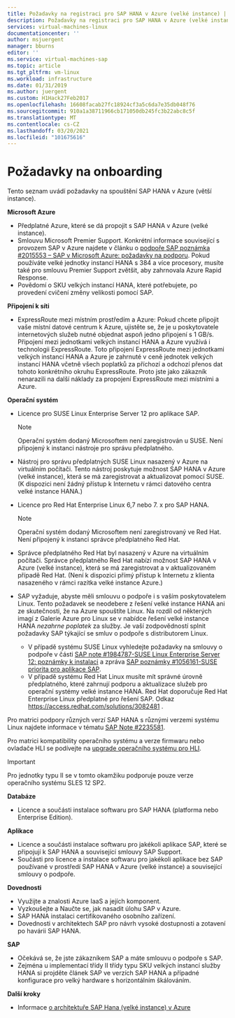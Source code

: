 ```yaml
---
title: Požadavky na registraci pro SAP HANA v Azure (velké instance) | Microsoft Docs
description: Požadavky na registraci pro SAP HANA v Azure (velké instance).
services: virtual-machines-linux
documentationcenter: ''
author: msjuergent
manager: bburns
editor: ''
ms.service: virtual-machines-sap
ms.topic: article
ms.tgt_pltfrm: vm-linux
ms.workload: infrastructure
ms.date: 01/31/2019
ms.author: juergent
ms.custom: H1Hack27Feb2017
ms.openlocfilehash: 16608facab27fc18924cf3a5c6da7e35db048f76
ms.sourcegitcommit: 910a1a38711966cb171050db245fc3b22abc8c5f
ms.translationtype: MT
ms.contentlocale: cs-CZ
ms.lasthandoff: 03/20/2021
ms.locfileid: "101675616"
---
```

# <a name="onboarding-requirements"></a>Požadavky na onboarding

Tento seznam uvádí požadavky na spouštění SAP HANA v Azure (větší instance).

**Microsoft Azure**

- Předplatné Azure, které se dá propojit s SAP HANA v Azure (velké instance).
- Smlouvu Microsoft Premier Support. Konkrétní informace související s provozem SAP v Azure najdete v článku o [podpoře SAP poznámka #2015553 – SAP v Microsoft Azure: požadavky na podporu](https://launchpad.support.sap.com/#/notes/2015553). Pokud používáte velké jednotky instancí HANA s 384 a více procesory, musíte také pro smlouvu Premier Support zvětšit, aby zahrnovala Azure Rapid Response.
- Povědomí o SKU velkých instancí HANA, které potřebujete, po provedení cvičení změny velikosti pomocí SAP.

**Připojení k síti**

- ExpressRoute mezi místním prostředím a Azure: Pokud chcete připojit vaše místní datové centrum k Azure, ujistěte se, že je u poskytovatele internetových služeb nutné objednat aspoň jedno připojení s 1 GB/s. Připojení mezi jednotkami velkých instancí HANA a Azure využívá i technologii ExpressRoute. Toto připojení ExpressRoute mezi jednotkami velkých instancí HANA a Azure je zahrnuté v ceně jednotek velkých instancí HANA včetně všech poplatků za příchozí a odchozí přenos dat tohoto konkrétního okruhu ExpressRoute. Proto jste jako zákazník nenarazili na další náklady za propojení ExpressRoute mezi místními a Azure.

**Operační systém**

- Licence pro SUSE Linux Enterprise Server 12 pro aplikace SAP.

   > [!NOTE] 
   > Operační systém dodaný Microsoftem není zaregistrován u SUSE. Není připojený k instanci nástroje pro správu předplatného.

- Nástroj pro správu předplatných SUSE Linux nasazený v Azure na virtuálním počítači. Tento nástroj poskytuje možnost SAP HANA v Azure (velké instance), která se má zaregistrovat a aktualizovat pomocí SUSE. (K dispozici není žádný přístup k Internetu v rámci datového centra velké instance HANA.) 
- Licence pro Red Hat Enterprise Linux 6,7 nebo 7. x pro SAP HANA.

   > [!NOTE]
   > Operační systém dodaný Microsoftem není zaregistrovaný ve Red Hat. Není připojený k instanci správce předplatného Red Hat.

- Správce předplatného Red Hat byl nasazený v Azure na virtuálním počítači. Správce předplatného Red Hat nabízí možnost SAP HANA v Azure (velké instance), která se má zaregistrovat a v aktualizovaném případě Red Hat. (Není k dispozici přímý přístup k Internetu z klienta nasazeného v rámci razítka velké instance Azure.)
- SAP vyžaduje, abyste měli smlouvu o podpoře i s vaším poskytovatelem Linux. Tento požadavek se neodebere z řešení velké instance HANA ani ze skutečnosti, že na Azure spouštíte Linux. Na rozdíl od některých imagí z Galerie Azure pro Linux se v nabídce řešení velké instance HANA *nezahrne poplatek* za služby. Je vaší zodpovědností splnit požadavky SAP týkající se smluv o podpoře s distributorem Linux. 
   - V případě systému SUSE Linux vyhledejte požadavky na smlouvy o podpoře v části [SAP note #1984787-SUSE Linux Enterprise Server 12: poznámky k instalaci](https://launchpad.support.sap.com/#/notes/1984787) a zpráva [SAP poznámky #1056161-SUSE priorita pro aplikace SAP](https://launchpad.support.sap.com/#/notes/1056161).
   - V případě systému Red Hat Linux musíte mít správné úrovně předplatného, které zahrnují podporu a aktualizace služeb pro operační systémy velké instance HANA. Red Hat doporučuje Red Hat Enterprise Linux předplatné pro řešení SAP. Odkaz https://access.redhat.com/solutions/3082481 . 

Pro matrici podpory různých verzí SAP HANA s různými verzemi systému Linux najdete informace v tématu [SAP Note #2235581](https://launchpad.support.sap.com/#/notes/2235581).

Pro matrici kompatibility operačního systému a verze firmwaru nebo ovladače HLI se podívejte na [upgrade operačního systému pro HLI](os-upgrade-hana-large-instance.md).


> [!IMPORTANT] 
> Pro jednotky typu II se v tomto okamžiku podporuje pouze verze operačního systému SLES 12 SP2. 


**Databáze**

- Licence a součásti instalace softwaru pro SAP HANA (platforma nebo Enterprise Edition).

**Aplikace**

- Licence a součásti instalace softwaru pro jakékoli aplikace SAP, které se připojují k SAP HANA a související smlouvy SAP Support.
- Součásti pro licence a instalace softwaru pro jakékoli aplikace bez SAP používané v prostředí SAP HANA v Azure (velké instance) a související smlouvy o podpoře.

**Dovednosti**

- Využijte a znalosti Azure IaaS a jejích komponent.
- Vyzkoušejte a Naučte se, jak nasadit úlohu SAP v Azure.
- SAP HANA instalaci certifikovaného osobního zařízení.
- Dovednosti v architektech SAP pro návrh vysoké dostupnosti a zotavení po havárii SAP HANA.

**SAP**

- Očekává se, že jste zákazníkem SAP a máte smlouvu o podpoře s SAP.
- Zejména u implementací třídy II třídy typu SKU velkých instancí služby HANA si projděte článek SAP ve verzích SAP HANA a případné konfigurace pro velký hardware s horizontálním škálováním.

**Další kroky**
- Informace [o architektuře SAP Hana (velké instance) v Azure](hana-architecture.md)